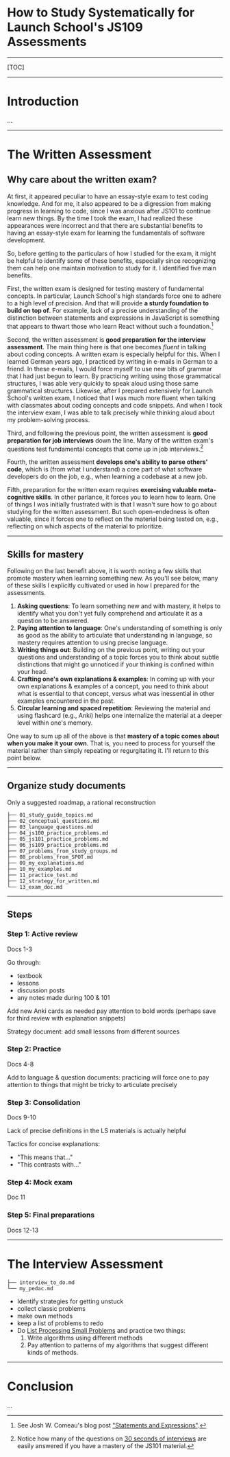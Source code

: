 How to Study Systematically for Launch School's JS109 Assessments
=====

---

[TOC]

---

# Introduction

...

---

# The Written Assessment

## Why care about the written exam?

At first, it appeared peculiar to have an essay-style exam to test coding knowledge. And for me, it also appeared to be a digression from making progress in learning to code, since I was anxious after JS101 to continue learn new things. By the time I took the exam, I had realized these appearances were incorrect and that there are substantial benefits to having an essay-style exam for learning the fundamentals of software development.

So, before getting to the particulars of how I studied for the exam, it might be helpful to identify some of these benefits, especially since recognizing them can help one maintain motivation to study for it. I identified five main benefits.

First, the written exam is designed for testing mastery of fundamental concepts. In particular, Launch School's high standards force one to adhere to a high level of precision. And that will provide **a sturdy foundation to build on top of**. For example, lack of a precise understanding of the distinction between statements and expressions in JavaScript is something that appears to thwart those who learn React without such a foundation.[^1]

Second, the written assessment is **good preparation for the interview assessment**. The main thing here is that one becomes *fluent* in talking about coding concepts. A written exam is especially helpful for this. When I learned German years ago, I practiced by writing in e-mails in German to a friend. In these e-mails, I would force myself to use new bits of grammar that I had just begun to learn. By practicing writing using those grammatical structures, I was able very quickly to speak aloud using those same grammatical structures. Likewise, after I prepared extensively for Launch School's written exam, I noticed that I was much more fluent when talking with classmates about coding concepts and code snippets. And when I took the interview exam, I was able to talk precisely while thinking aloud about my problem-solving process.

Third, and following the previous point, the written assessment is **good preparation for job interviews** down the line. Many of the written exam's questions test fundamental concepts that come up in job interviews.[^2]

Fourth, the written assessment **develops one's ability to parse others' code**, which is (from what I understand) a core part of what software developers do on the job, e.g., when learning a codebase at a new job.

Fifth, preparation for the written exam requires **exercising valuable meta-cognitive skills**. In other parlance, it forces you to learn how to learn. One of things I was initially frustrated with is that I wasn't sure how to go about studying for the written assessment. But such open-endedness is often valuable, since it forces one to reflect on the material being tested on, e.g., reflecting on which aspects of the material to prioritize.

[^1]: See Josh W. Comeau's blog post ["Statements and Expressions"](https://www.joshwcomeau.com/javascript/statements-vs-expressions/).

[^2]: Notice how many of the questions on [30 seconds of interviews](https://30secondsofinterviews.org/) are easily answered if you have a mastery of the JS101 material.

---

## Skills for mastery

Following on the last benefit above, it is worth noting a few skills that promote mastery when learning something new. As you'll see below, many of these skills I explicitly cultivated or used in how I prepared for the assessments.

1. **Asking questions**: To learn something new and with mastery, it helps to identify what you don't yet fully comprehend and articulate it as a question to be answered.
2. **Paying attention to language**: One's understanding of something is only as good as the ability to articulate that understanding in language, so mastery requires attention to using precise language.
3. **Writing things out**: Building on the previous point, writing out your questions and understanding of a topic forces you to think about subtle distinctions that might go unnoticed if your thinking is confined within your head.
4. **Crafting one's own explanations & examples**: In coming up with your own explanations & examples of a concept, you need to think about what is essential to that concept, versus what was inessential in other examples encountered in the past.
5. **Circular learning and spaced repetition**: Reviewing the material and using flashcard (e.g., Anki) helps one internalize the material at a deeper level within one's memory.

One way to sum up all of the above is that **mastery of a topic comes about when you make it your own**. That is, you need to process for yourself the material rather than simply repeating or regurgitating it. I'll return to this point below.

---

## Organize study documents

Only a suggested roadmap, a rational reconstruction

```
├── 01_study_guide_topics.md
├── 02_conceptual_questions.md
├── 03_language_questions.md
├── 04_js100_practice_problems.md
├── 05_js101_practice_problems.md
├── 06_js109_practice_problems.md
├── 07_problems_from_study_groups.md
├── 08_problems_from_SPOT.md
├── 09_my_explanations.md
├── 10_my_examples.md
├── 11_practice_test.md
├── 12_strategy_for_written.md
└── 13_exam_doc.md
```

---

## Steps

### Step 1: Active review

Docs 1-3

Go through:
- textbook
- lessons
- discussion posts
- any notes made during 100 & 101

Add new Anki cards as needed
pay attention to bold words (perhaps save for third review with explanation snippets)

Strategy document: add small lessons from different sources

### Step 2: Practice

Docs 4-8

Add to language & question documents: practicing will force one to pay attention to things that might be tricky to articulate precisely

### Step 3: Consolidation

Docs 9-10

Lack of precise definitions in the LS materials is actually helpful

Tactics for concise explanations:

- "This means that..."
- "This contrasts with..."

### Step 4: Mock exam

Doc 11

### Step 5: Final preparations

Docs 12-13

---

# The Interview Assessment

```
├── interview_to_do.md
└── my_pedac.md
```

- Identify strategies for getting unstuck
- collect classic problems
- make own methods
- keep a list of problems to redo
- Do [List Processing Small Problems](https://launchschool.com/exercise_sets/ea72ee67) and practice two things:
  1. Write algorithms using different methods
  2. Pay attention to patterns of my algorithms that suggest different kinds of methods.

---

# Conclusion

...